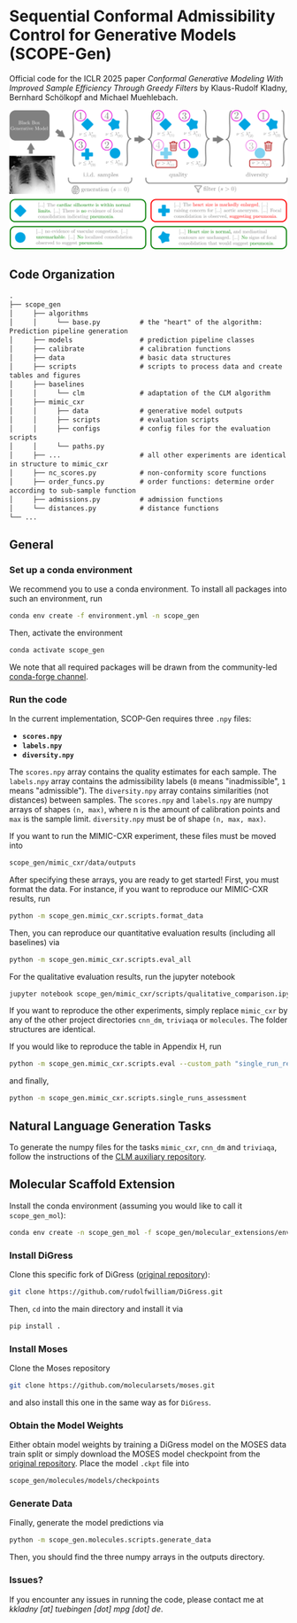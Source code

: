 # Sequential Conformal Admissibility Control for Generative Models (SCOPE-Gen)

Official code for the ICLR 2025 paper *Conformal Generative Modeling With Improved Sample Efficiency Through Greedy Filters* by Klaus-Rudolf Kladny, Bernhard Schölkopf and Michael Muehlebach.

<p align="center">
<img src="/assets/SCOPE_GEN.svg" width="700">
</p>

## Code Organization

```
.
├── scope_gen
│     ├── algorithms
│     │     └── base.py          # the "heart" of the algorithm: Prediction pipeline generation
│     ├── models                 # prediction pipeline classes
│     ├── calibrate              # calibration functions
│     ├── data                   # basic data structures
│     ├── scripts                # scripts to process data and create tables and figures
│     ├── baselines
│     │     └── clm              # adaptation of the CLM algorithm
│     ├── mimic_cxr
│     │     ├── data             # generative model outputs
│     │     ├── scripts          # evaluation scripts
│     │     ├── configs          # config files for the evaluation scripts
│     │     └── paths.py        
│     ├── ...                    # all other experiments are identical in structure to mimic_cxr
│     ├── nc_scores.py           # non-conformity score functions
│     ├── order_funcs.py         # order functions: determine order according to sub-sample function
│     ├── admissions.py          # admission functions
│     └── distances.py           # distance functions
└── ...
```

## General

### Set up a conda environment

We recommend you to use a conda environment. To install all packages into such an environment, run

```bash
conda env create -f environment.yml -n scope_gen
```
Then, activate the environment
```bash
conda activate scope_gen
```
We note that all required packages will be drawn from the community-led [conda-forge channel](https://conda-forge.org/).
### Run the code

In the current implementation, SCOP-Gen requires three `.npy` files:

- **`scores.npy`**
- **`labels.npy`**
- **`diversity.npy`**

The `scores.npy` array contains the quality estimates for each sample. The `labels.npy` array contains the admissibility labels (`0` means "inadmissible", `1` means "admissible"). The `diversity.npy` array contains similarities (not distances) between samples. The `scores.npy` and `labels.npy` are numpy arrays of shapes `(n, max)`, where n is the amount of calibration points and `max` is the sample limit. `diversity.npy` must be of shape `(n, max, max)`. 

If you want to run the MIMIC-CXR experiment, these files must be moved into

```bash
scope_gen/mimic_cxr/data/outputs
```

After specifying these arrays, you are ready to get started! First, you must format the data. For instance, if you want to reproduce our MIMIC-CXR results, run

```bash
python -m scope_gen.mimic_cxr.scripts.format_data
```

Then, you can reproduce our quantitative evaluation results (including all baselines) via

```bash
python -m scope_gen.mimic_cxr.scripts.eval_all
```

For the qualitative evaluation results, run the jupyter notebook

```bash
jupyter notebook scope_gen/mimic_cxr/scripts/qualitative_comparison.ipynb
```

If you want to reproduce the other experiments, simply replace `mimic_cxr` by any of the other project directories `cnn_dm`, `triviaqa` or `molecules`. The folder structures are identical.

If you would like to reproduce the table in Appendix H, run

```bash
python -m scope_gen.mimic_cxr.scripts.eval --custom_path "single_run_results" --config "./scope_gen/mimic_cxr/scripts/configs/single_runs.json" --name "ourmethod{}" --return_std_coverages True --score "sum"
```

and finally,

```bash
python -m scope_gen.mimic_cxr.scripts.single_runs_assessment
```

## Natural Language Generation Tasks

To generate the numpy files for the tasks `mimic_cxr`, `cnn_dm` and `triviaqa`, follow the instructions of the [CLM auxiliary repository](https://github.com/Varal7/clm_aux).

## Molecular Scaffold Extension

Install the conda environment (assuming you would like to call it `scope_gen_mol`):

```bash
conda env create -n scope_gen_mol -f scope_gen/molecular_extensions/environment.yml
```

### Install DiGress

Clone this specific fork of DiGress ([original repository](https://github.com/cvignac/DiGress)):

```bash
git clone https://github.com/rudolfwilliam/DiGress.git
```

Then, `cd` into the main directory and install it via

```bash
pip install .
```

### Install Moses

Clone the Moses repository

```bash
git clone https://github.com/molecularsets/moses.git
```
and also install this one in the same way as for `DiGress`.

### Obtain the Model Weights

Either obtain model weights by training a DiGress model on the MOSES data train split or simply download the MOSES model checkpoint from the [original repository](https://github.com/cvignac/DiGress). Place the model `.ckpt` file into

```bash
scope_gen/molecules/models/checkpoints
```

### Generate Data

Finally, generate the model predictions via

```bash
python -m scope_gen.molecules.scripts.generate_data
```

Then, you should find the three numpy arrays in the outputs directory.

### Issues?

If you encounter any issues in running the code, please contact me at *kkladny [at] tuebingen [dot] mpg [dot] de*.